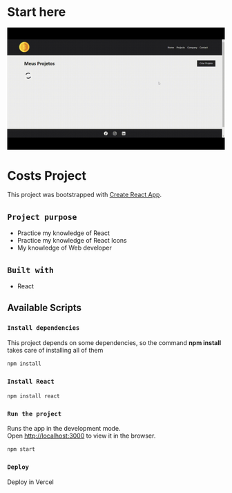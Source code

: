 # Start here

![costs!](src/assets/costs.gif)

# Costs Project

This project was bootstrapped with [Create React App](https://github.com/facebook/create-react-app).

## `Project purpose`
- Practice my knowledge of React
- Practice my knowledge of React Icons
- My knowledge of Web developer

## `Built with`
- React

## Available Scripts

### `Install dependencies`
This project depends on some dependencies, so the command **npm install** takes care of installing all of them

    npm install

### `Install React`

    npm install react

### `Run the project`
Runs the app in the development mode.\
Open [http://localhost:3000](http://localhost:3000) to view it in the browser.

    npm start

### `Deploy`

Deploy in Vercel
